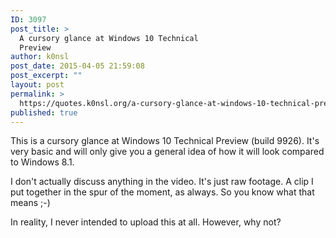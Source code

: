 ```yaml
---
ID: 3097
post_title: >
  A cursory glance at Windows 10 Technical
  Preview
author: k0nsl
post_date: 2015-04-05 21:59:08
post_excerpt: ""
layout: post
permalink: >
  https://quotes.k0nsl.org/a-cursory-glance-at-windows-10-technical-preview.html
published: true
---
```

This is a cursory glance at Windows 10 Technical Preview (build 9926). It's very basic and will only give you a general idea of how it will look compared to Windows 8.1.

I don't actually discuss anything in the video. It's just raw footage. A clip I put together in the spur of the moment, as always. So you know what that means ;-)

In reality, I never intended to upload this at all. However, why not?